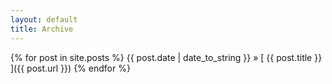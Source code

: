 ```yaml
---
layout: default
title: Archive
---
```


{% for post in site.posts %}
   {{ post.date | date_to_string }} &raquo; [ {{ post.title }} ]({{ post.url }})
{% endfor %}
